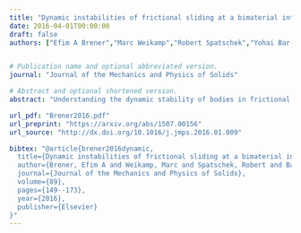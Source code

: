 ```yaml
---
title: "Dynamic instabilities of frictional sliding at a bimaterial interface"
date: 2016-04-01T00:00:00
draft: false
authors: ["Efim A Brener","Marc Weikamp","Robert Spatschek","Yohai Bar-Sinai","Eran Bouchbinder"]


# Publication name and optional abbreviated version.
journal: "Journal of the Mechanics and Physics of Solids"

# Abstract and optional shortened version.
abstract: "Understanding the dynamic stability of bodies in frictional contact steadily sliding one over the other is of basic interest in various disciplines such as physics, solid mechanics, materials science and geophysics. Here we report on a two-dimensional linear stability analysis of a deformable solid of a finite height H, steadily sliding on top of a rigid solid within a generic rate-and-state friction type constitutive framework, fully accounting for elastodynamic effects. We derive the linear stability spectrum, quantifying the interplay between stabilization related to the frictional constitutive law and destabilization related both to the elastodynamic bi-material coupling between normal stress variations and interfacial slip, and to finite size effects. The stabilizing effects related to the frictional constitutive law include velocity-strengthening friction (i.e. an increase in frictional resistance with increasing slip velocity, both instantaneous and under steady-state conditions) and a regularized response to normal stress variations. We first consider the small wave-number k limit and demonstrate that homogeneous sliding in this case is universally unstable, independent of the details of the friction law. This universal instability is mediated by propagating waveguide-like modes, whose fastest growing mode is characterized by a wave-number satisfying $kH\\sim \\mathcal{O}(1)$ and by a growth rate that scales with $H^{−1}$. We then consider the limit $kH\\to\\infty$ and derive the stability phase diagram in this case. We show that the dominant instability mode travels at nearly the dilatational wave-speed in the opposite direction to the sliding direction. In a certain parameter range this instability is manifested through unstable modes at all wave-numbers, yet the frictional response is shown to be mathematically well-posed. Instability modes which travel at nearly the shear wave-speed in the sliding direction also exist in some range of physical parameters. Previous results obtained in the quasi-static regime appear relevant only within a narrow region of the parameter space. Finally, we show that a finite-time regularized response to normal stress variations, within the framework of generalized rate-and-state friction models, tends to promote stability. The relevance of our results to the rupture of bi-material interfaces is briefly discussed."

url_pdf: "Brener2016.pdf"
url_preprint: "https://arxiv.org/abs/1507.00156"
url_source: "http://dx.doi.org/10.1016/j.jmps.2016.01.009"

bibtex: "@article{brener2016dynamic,
  title={Dynamic instabilities of frictional sliding at a bimaterial interface},
  author={Brener, Efim A and Weikamp, Marc and Spatschek, Robert and Bar-Sinai, Yohai and Bouchbinder, Eran},
  journal={Journal of the Mechanics and Physics of Solids},
  volume={89},
  pages={149--173},
  year={2016},
  publisher={Elsevier}
}"
---
```

